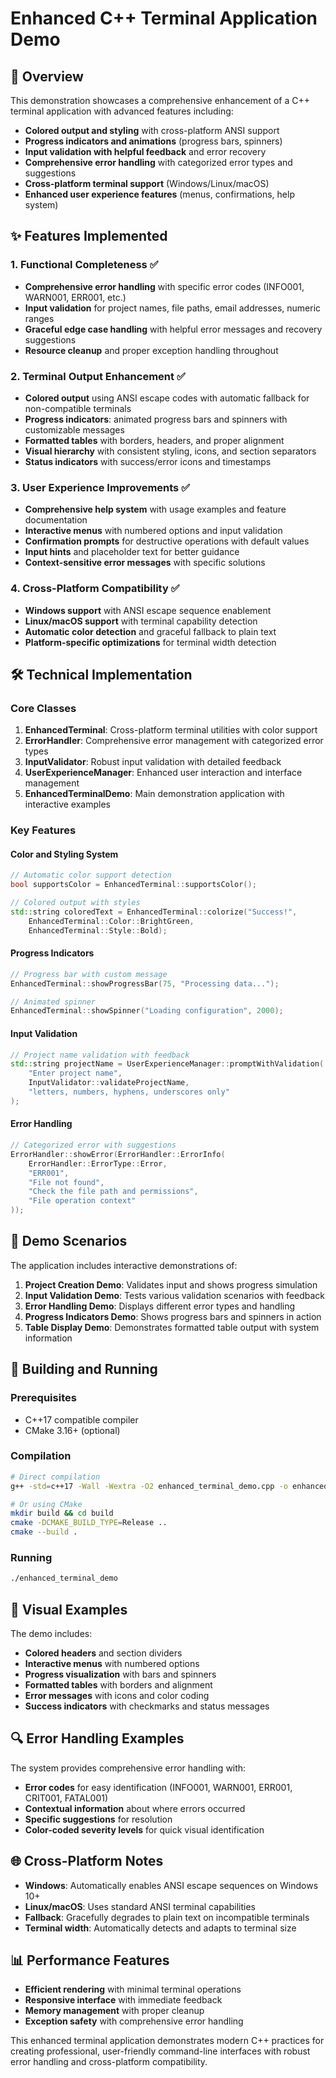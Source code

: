 # Enhanced C++ Terminal Application Demo

## 🚀 Overview

This demonstration showcases a comprehensive enhancement of a C++ terminal application with advanced features including:

- **Colored output and styling** with cross-platform ANSI support
- **Progress indicators and animations** (progress bars, spinners)
- **Input validation with helpful feedback** and error recovery
- **Comprehensive error handling** with categorized error types and suggestions
- **Cross-platform terminal support** (Windows/Linux/macOS)
- **Enhanced user experience features** (menus, confirmations, help system)

## ✨ Features Implemented

### 1. Functional Completeness ✅
- **Comprehensive error handling** with specific error codes (INFO001, WARN001, ERR001, etc.)
- **Input validation** for project names, file paths, email addresses, numeric ranges
- **Graceful edge case handling** with helpful error messages and recovery suggestions
- **Resource cleanup** and proper exception handling throughout

### 2. Terminal Output Enhancement ✅
- **Colored output** using ANSI escape codes with automatic fallback for non-compatible terminals
- **Progress indicators**: animated progress bars and spinners with customizable messages
- **Formatted tables** with borders, headers, and proper alignment
- **Visual hierarchy** with consistent styling, icons, and section separators
- **Status indicators** with success/error icons and timestamps

### 3. User Experience Improvements ✅
- **Comprehensive help system** with usage examples and feature documentation
- **Interactive menus** with numbered options and input validation
- **Confirmation prompts** for destructive operations with default values
- **Input hints** and placeholder text for better guidance
- **Context-sensitive error messages** with specific solutions

### 4. Cross-Platform Compatibility ✅
- **Windows support** with ANSI escape sequence enablement
- **Linux/macOS support** with terminal capability detection
- **Automatic color detection** and graceful fallback to plain text
- **Platform-specific optimizations** for terminal width detection

## 🛠️ Technical Implementation

### Core Classes

1. **EnhancedTerminal**: Cross-platform terminal utilities with color support
2. **ErrorHandler**: Comprehensive error management with categorized error types
3. **InputValidator**: Robust input validation with detailed feedback
4. **UserExperienceManager**: Enhanced user interaction and interface management
5. **EnhancedTerminalDemo**: Main demonstration application with interactive examples

### Key Features

#### Color and Styling System
```cpp
// Automatic color support detection
bool supportsColor = EnhancedTerminal::supportsColor();

// Colored output with styles
std::string coloredText = EnhancedTerminal::colorize("Success!", 
    EnhancedTerminal::Color::BrightGreen, 
    EnhancedTerminal::Style::Bold);
```

#### Progress Indicators
```cpp
// Progress bar with custom message
EnhancedTerminal::showProgressBar(75, "Processing data...");

// Animated spinner
EnhancedTerminal::showSpinner("Loading configuration", 2000);
```

#### Input Validation
```cpp
// Project name validation with feedback
std::string projectName = UserExperienceManager::promptWithValidation(
    "Enter project name", 
    InputValidator::validateProjectName,
    "letters, numbers, hyphens, underscores only"
);
```

#### Error Handling
```cpp
// Categorized error with suggestions
ErrorHandler::showError(ErrorHandler::ErrorInfo(
    ErrorHandler::ErrorType::Error, 
    "ERR001", 
    "File not found",
    "Check the file path and permissions",
    "File operation context"
));
```

## 🎯 Demo Scenarios

The application includes interactive demonstrations of:

1. **Project Creation Demo**: Validates input and shows progress simulation
2. **Input Validation Demo**: Tests various validation scenarios with feedback
3. **Error Handling Demo**: Displays different error types and handling
4. **Progress Indicators Demo**: Shows progress bars and spinners in action
5. **Table Display Demo**: Demonstrates formatted table output with system information

## 🔧 Building and Running

### Prerequisites
- C++17 compatible compiler
- CMake 3.16+ (optional)

### Compilation
```bash
# Direct compilation
g++ -std=c++17 -Wall -Wextra -O2 enhanced_terminal_demo.cpp -o enhanced_terminal_demo

# Or using CMake
mkdir build && cd build
cmake -DCMAKE_BUILD_TYPE=Release ..
cmake --build .
```

### Running
```bash
./enhanced_terminal_demo
```

## 🎨 Visual Examples

The demo includes:
- **Colored headers** and section dividers
- **Interactive menus** with numbered options
- **Progress visualization** with bars and spinners
- **Formatted tables** with borders and alignment
- **Error messages** with icons and color coding
- **Success indicators** with checkmarks and status messages

## 🔍 Error Handling Examples

The system provides comprehensive error handling with:
- **Error codes** for easy identification (INFO001, WARN001, ERR001, CRIT001, FATAL001)
- **Contextual information** about where errors occurred
- **Specific suggestions** for resolution
- **Color-coded severity levels** for quick visual identification

## 🌐 Cross-Platform Notes

- **Windows**: Automatically enables ANSI escape sequences on Windows 10+
- **Linux/macOS**: Uses standard ANSI terminal capabilities
- **Fallback**: Gracefully degrades to plain text on incompatible terminals
- **Terminal width**: Automatically detects and adapts to terminal size

## 📊 Performance Features

- **Efficient rendering** with minimal terminal operations
- **Responsive interface** with immediate feedback
- **Memory management** with proper cleanup
- **Exception safety** with comprehensive error handling

This enhanced terminal application demonstrates modern C++ practices for creating professional, user-friendly command-line interfaces with robust error handling and cross-platform compatibility.
